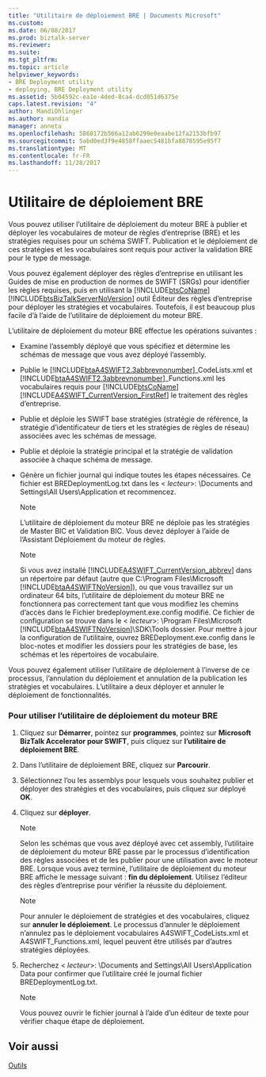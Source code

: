 ```yaml
---
title: "Utilitaire de déploiement BRE | Documents Microsoft"
ms.custom: 
ms.date: 06/08/2017
ms.prod: biztalk-server
ms.reviewer: 
ms.suite: 
ms.tgt_pltfrm: 
ms.topic: article
helpviewer_keywords:
- BRE Deployment utility
- deploying, BRE Deployment utility
ms.assetid: 5b04592c-ea1e-4ded-8ca4-dcd051d6375e
caps.latest.revision: "4"
author: MandiOhlinger
ms.author: mandia
manager: anneta
ms.openlocfilehash: 5868172b566a12ab6299e0eaabe12fa2153bfb97
ms.sourcegitcommit: 5abd0ed3f9e4858ffaaec5481bfa8878595e95f7
ms.translationtype: MT
ms.contentlocale: fr-FR
ms.lasthandoff: 11/28/2017
---
```

# <a name="bre-deployment-utility"></a>Utilitaire de déploiement BRE
Vous pouvez utiliser l’utilitaire de déploiement du moteur BRE à publier et déployer les vocabulaires de moteur de règles d’entreprise (BRE) et les stratégies requises pour un schéma SWIFT. Publication et le déploiement de ces stratégies et les vocabulaires sont requis pour activer la validation BRE pour le type de message.  
  
 Vous pouvez également déployer des règles d’entreprise en utilisant les Guides de mise en production de normes de SWIFT (SRGs) pour identifier les règles requises, puis en utilisant la [!INCLUDE[btsCoName](../../includes/btsconame-md.md)] [!INCLUDE[btsBizTalkServerNoVersion](../../includes/btsbiztalkservernoversion-md.md)] outil Éditeur des règles d’entreprise pour déployer les stratégies et vocabulaires. Toutefois, il est beaucoup plus facile d’à l’aide de l’utilitaire de déploiement du moteur BRE.  
  
 L’utilitaire de déploiement du moteur BRE effectue les opérations suivantes :  
  
-   Examine l’assembly déployé que vous spécifiez et détermine les schémas de message que vous avez déployé l’assembly.  
  
-   Publie le [!INCLUDE[btaA4SWIFT2.3abbrevnonumber](../../includes/btaa4swift2-3abbrevnonumber-md.md)]_CodeLists.xml et [!INCLUDE[btaA4SWIFT2.3abbrevnonumber](../../includes/btaa4swift2-3abbrevnonumber-md.md)]_Functions.xml les vocabulaires requis pour [!INCLUDE[btsCoName](../../includes/btsconame-md.md)] [!INCLUDE[A4SWIFT_CurrentVersion_FirstRef](../../includes/a4swift-currentversion-firstref-md.md)] le traitement des règles d’entreprise.  
  
-   Publie et déploie les SWIFT base stratégies (stratégie de référence, la stratégie d’identificateur de tiers et les stratégies de règles de réseau) associées avec les schémas de message.  
  
-   Publie et déploie la stratégie principal et la stratégie de validation associée à chaque schéma de message.  
  
-   Génère un fichier journal qui indique toutes les étapes nécessaires. Ce fichier est BREDeploymentLog.txt dans les \< *lecteur*\>: \Documents and Settings\All Users\Application et recommencez.  
  
    > [!NOTE]
    >  L’utilitaire de déploiement du moteur BRE ne déploie pas les stratégies de Master BIC et Validation BIC. Vous devez déployer à l’aide de l’Assistant Déploiement du moteur de règles.  
  
    > [!NOTE]
    >  Si vous avez installé [!INCLUDE[A4SWIFT_CurrentVersion_abbrev](../../includes/a4swift-currentversion-abbrev-md.md)] dans un répertoire par défaut (autre que C:\Program Files\Microsoft [!INCLUDE[btaA4SWIFTNoVersion](../../includes/btaa4swiftnoversion-md.md)]), ou que vous travaillez sur un ordinateur 64 bits, l’utilitaire de déploiement du moteur BRE ne fonctionnera pas correctement tant que vous modifiez les chemins d’accès dans le Fichier bredeployment.exe.config modifié. Ce fichier de configuration se trouve dans le \< *lecteur*\>: \Program Files\Microsoft [!INCLUDE[btaA4SWIFTNoVersion](../../includes/btaa4swiftnoversion-md.md)]\SDK\Tools dossier. Pour mettre à jour la configuration de l’utilitaire, ouvrez BREDeployment.exe.config dans le bloc-notes et modifier les dossiers pour les stratégies de base, les schémas et les répertoires de vocabulaire.  
  
 Vous pouvez également utiliser l’utilitaire de déploiement à l’inverse de ce processus, l’annulation du déploiement et annulation de la publication les stratégies et vocabulaires. L’utilitaire a deux déployer et annuler le déploiement de fonctionnalités.  
  
### <a name="to-use-the-bre-deployment-utility"></a>Pour utiliser l’utilitaire de déploiement du moteur BRE  
  
1.  Cliquez sur **Démarrer**, pointez sur **programmes**, pointez sur **Microsoft BizTalk Accelerator pour SWIFT**, puis cliquez sur **l’utilitaire de déploiement BRE**.  
  
2.  Dans l’utilitaire de déploiement BRE, cliquez sur **Parcourir**.  
  
3.  Sélectionnez l’ou les assemblys pour lesquels vous souhaitez publier et déployer des stratégies et des vocabulaires, puis cliquez sur déployé **OK**.  
  
4.  Cliquez sur **déployer**.  
  
    > [!NOTE]
    >  Selon les schémas que vous avez déployé avec cet assembly, l’utilitaire de déploiement du moteur BRE passe par le processus d’identification des règles associées et de les publier pour une utilisation avec le moteur BRE. Lorsque vous avez terminé, l’utilitaire de déploiement du moteur BRE affiche le message suivant : **fin du déploiement**. Utilisez l’éditeur des règles d’entreprise pour vérifier la réussite du déploiement.  
  
    > [!NOTE]
    >  Pour annuler le déploiement de stratégies et des vocabulaires, cliquez sur **annuler le déploiement**. Le processus d’annuler le déploiement n’annulez pas le déploiement vocabulaires A4SWIFT_CodeLists.xml et A4SWIFT_Functions.xml, lequel peuvent être utilisés par d’autres stratégies déployées.  
  
5.  Recherchez \< *lecteur*\>: \Documents and Settings\All Users\Application Data pour confirmer que l’utilitaire créé le journal fichier BREDeploymentLog.txt.  
  
    > [!NOTE]
    >  Vous pouvez ouvrir le fichier journal à l’aide d’un éditeur de texte pour vérifier chaque étape de déploiement.  
  
## <a name="see-also"></a>Voir aussi  
 [Outils](../../adapters-and-accelerators/accelerator-swift/tools.md)